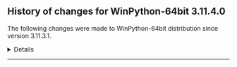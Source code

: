﻿## History of changes for WinPython-64bit 3.11.4.0

The following changes were made to WinPython-64bit distribution since version 3.11.3.1.

<details>
### Python packages

New packages:

  * [opencv_python](https://pypi.org/project/opencv_python) 4.7.0.72 (Wrapper package for OpenCV python bindings.)
  * [pypng](https://pypi.org/project/pypng) 0.20220715.0 (Pure Python library for saving and loading PNG images)
  * [python_barcode](https://pypi.org/project/python_barcode) 0.0.post466+g6f8556e (Create standard barcodes with Python. No external modules needed. (optional Pillow support included).)
  * [qrcode](https://pypi.org/project/qrcode) 7.4.2 (QR Code image generator)

Upgraded packages:

  * [accelerate](https://pypi.org/project/accelerate) 0.19.0 → 0.20.3 (Accelerate)
  * [alembic](https://pypi.org/project/alembic) 1.8.0 → 1.11.1 (A database migration tool for SQLAlchemy.)
  * [altair](https://pypi.org/project/altair) 4.2.2 → 5.0.1 (Altair: A declarative statistical visualization library for Python.)
  * [branca](https://pypi.org/project/branca) 0.5.0 → 0.6.0 (Generate complex HTML+JS pages with Python)
  * [cython](https://pypi.org/project/cython) 0.29.34 → 0.29.35 (The Cython compiler for writing C extensions for the Python language.)
  * [dash](https://pypi.org/project/dash) 2.8.1 → 2.9.3 (A Python framework for building reactive web-apps. Developed by Plotly.)
  * [dask](https://pypi.org/project/dask) 2023.5.0 → 2023.6.0 (Parallel PyData with Task Scheduling)
  * [datasette_graphql](https://pypi.org/project/datasette_graphql) 2.1.1 → 2.2 (Datasette plugin providing an automatic GraphQL API for your SQLite databases)
  * [datashader](https://pypi.org/project/datashader) 0.14.5a1+g7a97e97.dirty → 0.15.1 (Data visualization toolchain based on aggregating into a grid)
  * [distributed](https://pypi.org/project/distributed) 2023.5.0 → 2023.6.0 (Distributed scheduler for Dask)
  * [duckdb](https://pypi.org/project/duckdb) 0.8.0 → 0.8.1 (DuckDB embedded database)
  * [filelock](https://pypi.org/project/filelock) 3.8.0 → 3.12.0 (A platform independent file lock.)
  * [fiona](https://pypi.org/project/fiona) 1.8.21 → 1.9.3 (Fiona reads and writes spatial data files)
  * [flask_sqlalchemy](https://pypi.org/project/flask_sqlalchemy) 2.5.1 → 3.0.3 (Adds SQLAlchemy support to your Flask application.)
  * [folium](https://pypi.org/project/folium) 0.13.0 → 0.14.0 (Make beautiful maps with Leaflet.js & Python)
  * [gdal](https://pypi.org/project/gdal) 3.4.3 → 3.6.4 (GDAL: Geospatial Data Abstraction Library)
  * [geoviews](https://pypi.org/project/geoviews) 1.10.0a2.post4+g65df916 → 1.10.0 (GeoViews is a Python library that makes it easy to explore and visualize geographical, meteorological, and oceanographic datasets, such as those used in weather, climate, and remote sensing research.)
  * [graphene](https://pypi.org/project/graphene) 3.1.1 → 3.2.2 (GraphQL Framework for Python)
  * [holoviews](https://pypi.org/project/holoviews) 1.16.0 → 1.16.1 (Stop plotting your data - annotate your data and let it visualize itself.)
  * [hypothesis](https://pypi.org/project/hypothesis) 6.56.2 → 6.75.2 (A library for property-based testing)
  * [ipykernel](https://pypi.org/project/ipykernel) 6.22.0 → 6.23.1 (IPython Kernel for Jupyter)
  * [ipython_sql](https://pypi.org/project/ipython_sql) 0.4.1b1 → 0.5.0 (RDBMS access via IPython)
  * [jupyterlab](https://pypi.org/project/jupyterlab) 3.6.3 → 3.6.5 (The JupyterLab notebook server extension.)
  * [llvmlite](https://pypi.org/project/llvmlite) 0.40.0 → 0.40.1 (lightweight wrapper around basic LLVM functionality)
  * [matplotlib](https://pypi.org/project/matplotlib) 3.7.1 → 3.7.2 (Python plotting package)
  * [mistune](https://pypi.org/project/mistune) 0.8.4 → 2.0.5 (The fastest markdown parser in pure Python)
  * [nbconvert](https://pypi.org/project/nbconvert) 6.5.0 → 7.4.0 (Converting Jupyter Notebooks)
  * [numba](https://pypi.org/project/numba) 0.57.0 → 0.57.1 (compiling Python code using LLVM)
  * [openai](https://pypi.org/project/openai) 0.27.5 → 0.27.7 (Python client library for the OpenAI API)
  * [pandas](https://pypi.org/project/pandas) 1.5.2 → 2.0.2 (Powerful data structures for data analysis, time series, and statistics)
  * [panel](https://pypi.org/project/panel) 1.0.2 → 1.0.4 (A high level app and dashboarding solution for Python.)
  * [plotly](https://pypi.org/project/plotly) 5.13.1 → 5.14.1 (An open-source, interactive graphing library for Python)
  * [polars](https://pypi.org/project/polars) 0.17.11 → 0.18.4 (Blazingly fast DataFrame library)
  * [protobuf](https://pypi.org/project/protobuf) 3.20.3 → 4.23.2 (Protocol Buffers)
  * [pyodbc](https://pypi.org/project/pyodbc) 4.0.35 → 4.0.39 (DB API Module for ODBC)
  * [Python](http://www.python.org/) 3.11.3 → 3.11.4 (Python programming language with standard library)
  * [python_dotenv](https://pypi.org/project/python_dotenv) 0.19.2 → 1.0.0 (Add .env support to your django/flask apps in development and deployments)
  * [rasterio](https://pypi.org/project/rasterio) 1.2.10 → 1.3.6 (Fast and direct raster I/O for use with Numpy and SciPy)
  * [rich](https://pypi.org/project/rich) 12.4.4 → 13.3.5 (Render rich text, tables, progress bars, syntax highlighting, markdown and more to the terminal)
  * [sqlalchemy](https://pypi.org/project/sqlalchemy) 1.4.47 → 2.0.15 (Database Abstraction Library)
  * [streamlit](https://pypi.org/project/streamlit) 1.22.0 → 1.23.1 (The fastest way to build data apps in Python)
  * [trio](https://pypi.org/project/trio) 0.22.0 → 0.22.1 (A friendly Python library for async concurrency and I/O)
  * [websocket_client](https://pypi.org/project/websocket_client) 1.4.2 → 1.5.1 (WebSocket client for Python. hybi13 is supported.)
  * [werkzeug](https://pypi.org/project/werkzeug) 2.2.2 → 2.3.4 (The comprehensive WSGI web application library.)
  * [winpython](http://winpython.github.io/) 6.1.20230527 → 6.4.20230625 (WinPython distribution tools, including WPPM)
  * [xarray](https://pypi.org/project/xarray) 2023.4.2 → 2023.5.0 (N-D labeled arrays and datasets in Python)
  * [xlsxwriter](https://pypi.org/project/xlsxwriter) 3.0.3 → 3.1.0 (A Python module for creating Excel XLSX files.)

Removed packages:

  * [async_generator](https://pypi.org/project/async_generator) 1.10 (Async generators and context managers for Python 3.5+)
  * [commonmark](https://pypi.org/project/commonmark) 0.9.1 (Python parser for the CommonMark Markdown spec)
  * [databases](https://pypi.org/project/databases) 0.5.5 (Async database support for Python.)


</details>
* * *
